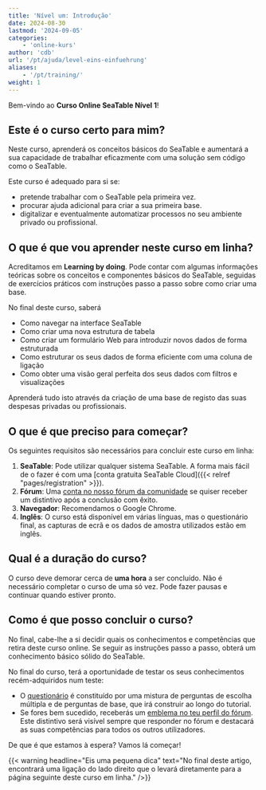 ```yaml
---
title: 'Nível um: Introdução'
date: 2024-08-30
lastmod: '2024-09-05'
categories:
    - 'online-kurs'
author: 'cdb'
url: '/pt/ajuda/level-eins-einfuehrung'
aliases:
    - '/pt/training/'
weight: 1
---
```


Bem-vindo ao **Curso Online SeaTable Nível 1**!

## Este é o curso certo para mim?

Neste curso, aprenderá os conceitos básicos do SeaTable e aumentará a sua capacidade de trabalhar eficazmente com uma solução sem código como o SeaTable.

Este curso é adequado para si se:

- pretende trabalhar com o SeaTable pela primeira vez.
- procurar ajuda adicional para criar a sua primeira base.
- digitalizar e eventualmente automatizar processos no seu ambiente privado ou profissional.

## O que é que vou aprender neste curso em linha?

Acreditamos em **Learning by doing**. Pode contar com algumas informações teóricas sobre os conceitos e componentes básicos do SeaTable, seguidas de exercícios práticos com instruções passo a passo sobre como criar uma base.

No final deste curso, saberá

- Como navegar na interface SeaTable
- Como criar uma nova estrutura de tabela
- Como criar um formulário Web para introduzir novos dados de forma estruturada
- Como estruturar os seus dados de forma eficiente com uma coluna de ligação
- Como obter uma visão geral perfeita dos seus dados com filtros e visualizações

Aprenderá tudo isto através da criação de uma base de registo das suas despesas privadas ou profissionais.

## O que é que preciso para começar?

Os seguintes requisitos são necessários para concluir este curso em linha:

1. **SeaTable**: Pode utilizar qualquer sistema SeaTable. A forma mais fácil de o fazer é com uma [conta gratuita SeaTable Cloud]({{< relref "pages/registration" >}}).
2. **Fórum**: Uma [conta no nosso fórum da comunidade](https://forum.seatable.com/) se quiser receber um distintivo após a conclusão com êxito.
3. **Navegador**: Recomendamos o Google Chrome.
4. **Inglês**: O curso está disponível em várias línguas, mas o questionário final, as capturas de ecrã e os dados de amostra utilizados estão em inglês.

## Qual é a duração do curso?

O curso deve demorar cerca de **uma hora** a ser concluído. Não é necessário completar o curso de uma só vez. Pode fazer pausas e continuar quando estiver pronto.

## Como é que posso concluir o curso?

No final, cabe-lhe a si decidir quais os conhecimentos e competências que retira deste curso online. Se seguir as instruções passo a passo, obterá um conhecimento básico sólido do SeaTable.

No final do curso, terá a oportunidade de testar os seus conhecimentos recém-adquiridos num teste:

- O [questionário](https://tally.so/r/wk5BXr) é constituído por uma mistura de perguntas de escolha múltipla e de perguntas de base, que irá construir ao longo do tutorial.
- Se fores bem sucedido, receberás um [emblema no teu perfil do fórum](https://forum.seatable.com/badges/106/completed-seatable-course-level-1). Este distintivo será visível sempre que responder no fórum e destacará as suas competências para todos os outros utilizadores.

De que é que estamos à espera? Vamos lá começar!

{{< warning  headline="Eis uma pequena dica"  text="No final deste artigo, encontrará uma ligação do lado direito que o levará diretamente para a página seguinte deste curso em linha." />}}
